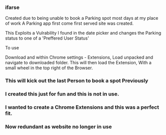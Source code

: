 ### ifarse

Created due to being unable to book a Parking spot most days at my place of work
A Parking app first come first served site was created.

This Exploits a Vulrability I found in the date picker and changes the Parking status to one of a 'Preffered User Status'

To use

Download and within Chrome settings - Extensions, Load unpacked and navigate to downloaded folder.
This will then load the Extension, With a small wheel in the top right of the Browser.


### This will kick out the last Person to book a spot Previously

### I created this just for fun and this is not in use. 
### I wanted to create a Chrome Extensions and this was a perfect fit.

### Now redundant as website no longer in use 
